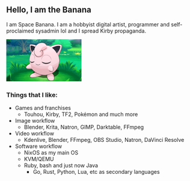 ## Hello, I am the Banana
I am Space Banana. I am a hobbyist digital artist, programmer and self-proclaimed sysadmin lol and I spread Kirby propaganda.

<img src="jigglypuff%202.png" width="200" />

### Things that I like:
- Games and franchises
  - Touhou, Kirby, TF2, Pokémon and much more
- Image workflow
  - Blender, Krita, Natron, GIMP, Darktable, FFmpeg
- Video workflow
  - Kdenlive, Blender, FFmpeg, OBS Studio, Natron, DaVinci Resolve
- Software workflow
  - NixOS as my main OS
  - KVM/QEMU
  - Ruby, bash and just now Java
    - Go, Rust, Python, Lua, etc as secondary languages
